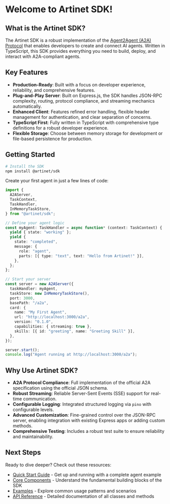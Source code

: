# Welcome to Artinet SDK!

## What is the Artinet SDK?

The Artinet SDK is a robust implementation of the [Agent2Agent (A2A) Protocol](https://github.com/google/A2A) that enables developers to create and connect AI agents. Written in TypeScript, this SDK provides everything you need to build, deploy, and interact with A2A-compliant agents.

## Key Features

* **Production-Ready**: Built with a focus on developer experience, reliability, and comprehensive features.
* **Plug-and-Play Server**: Built on Express.js, the SDK handles JSON-RPC complexity, routing, protocol compliance, and streaming mechanics automatically.
* **Enhanced Client**: Features refined error handling, flexible header management for authentication, and clear separation of concerns.
* **TypeScript First**: Fully written in TypeScript with comprehensive type definitions for a robust developer experience.
* **Flexible Storage**: Choose between memory storage for development or file-based persistence for production.

## Getting Started

```bash
# Install the SDK
npm install @artinet/sdk
```

Create your first agent in just a few lines of code:

```typescript
import {
  A2AServer,
  TaskContext,
  TaskHandler,
  InMemoryTaskStore,
} from "@artinet/sdk";

// Define your agent logic
const myAgent: TaskHandler = async function* (context: TaskContext) {
  yield { state: "working" };
  yield {
    state: "completed",
    message: {
      role: "agent",
      parts: [{ type: "text", text: "Hello from Artinet!" }],
    },
  };
};

// Start your server
const server = new A2AServer({
  taskHandler: myAgent,
  taskStore: new InMemoryTaskStore(),
  port: 3000,
  basePath: "/a2a",
  card: {
    name: "My First Agent",
    url: "http://localhost:3000/a2a",
    version: "0.1.0",
    capabilities: { streaming: true },
    skills: [{ id: "greeting", name: "Greeting Skill" }],
  },
});

server.start();
console.log("Agent running at http://localhost:3000/a2a");
```

## Why Use Artinet SDK?

* **A2A Protocol Compliance**: Full implementation of the official A2A specification using the official JSON schema.
* **Robust Streaming**: Reliable Server-Sent Events (SSE) support for real-time communication.
* **Configurable Logging**: Integrated structured logging via `pino` with configurable levels.
* **Advanced Customization**: Fine-grained control over the JSON-RPC server, enabling integration with existing Express apps or adding custom methods.
* **Comprehensive Testing**: Includes a robust test suite to ensure reliability and maintainability.

## Next Steps

Ready to dive deeper? Check out these resources:

- [Quick Start Guide](./sdk/quickstart.md) - Get up and running with a complete agent example
- [Core Components](./sdk/core.md) - Understand the fundamental building blocks of the SDK
- [Examples](./sdk/examples.md) - Explore common usage patterns and scenarios
- [API Reference](./api_reference/index.md) - Detailed documentation of all classes and methods

